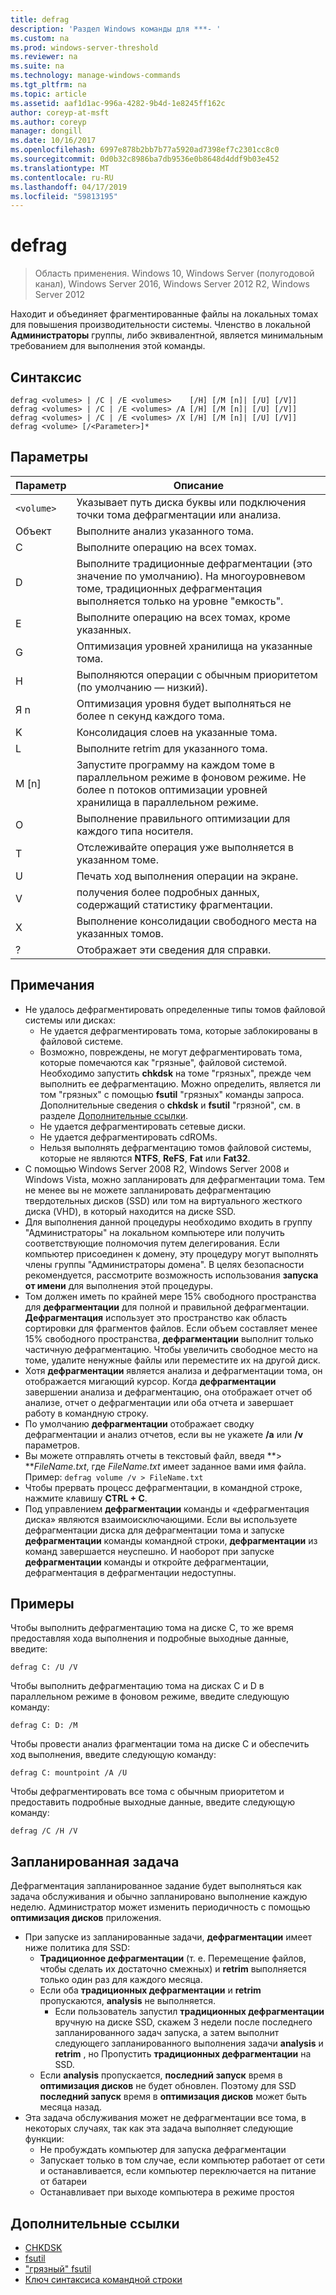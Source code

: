 ```yaml
---
title: defrag
description: 'Раздел Windows команды для ***- '
ms.custom: na
ms.prod: windows-server-threshold
ms.reviewer: na
ms.suite: na
ms.technology: manage-windows-commands
ms.tgt_pltfrm: na
ms.topic: article
ms.assetid: aaf1d1ac-996a-4282-9b4d-1e8245ff162c
author: coreyp-at-msft
ms.author: coreyp
manager: dongill
ms.date: 10/16/2017
ms.openlocfilehash: 6997e878b2bb7b77a5920ad7398ef7c2301cc8c0
ms.sourcegitcommit: 0d0b32c8986ba7db9536e0b8648d4ddf9b03e452
ms.translationtype: MT
ms.contentlocale: ru-RU
ms.lasthandoff: 04/17/2019
ms.locfileid: "59813195"
---
```

# <a name="defrag"></a>defrag

>Область применения. Windows 10, Windows Server (полугодовой канал), Windows Server 2016, Windows Server 2012 R2, Windows Server 2012

Находит и объединяет фрагментированные файлы на локальных томах для повышения производительности системы.
Членство в локальной **Администраторы** группы, либо эквивалентной, является минимальным требованием для выполнения этой команды.

## <a name="syntax"></a>Синтаксис
```
defrag <volumes> | /C | /E <volumes>    [/H] [/M [n]| [/U] [/V]]
defrag <volumes> | /C | /E <volumes> /A [/H] [/M [n]| [/U] [/V]]
defrag <volumes> | /C | /E <volumes> /X [/H] [/M [n]| [/U] [/V]]
defrag <volume> [/<Parameter>]*
```
## <a name="parameters"></a>Параметры
|Параметр|Описание|
|-------|--------|
|`<volume>`|Указывает путь диска буквы или подключения точки тома дефрагментации или анализа.|
|Объект|Выполните анализ указанного тома.|
|C|Выполните операцию на всех томах.|
|D|Выполните традиционные дефрагментации (это значение по умолчанию). На многоуровневом томе, традиционных дефрагментация выполняется только на уровне "емкость".|
|E|Выполните операцию на всех томах, кроме указанных.|
|G|Оптимизация уровней хранилища на указанные тома.|
|H|Выполняются операции с обычным приоритетом (по умолчанию — низкий).|
|Я n|Оптимизация уровня будет выполняться не более n секунд каждого тома.|
|K|Консолидация слоев на указанные тома.|
|L|Выполните retrim для указанного тома.|
|M [n]|Запустите программу на каждом томе в параллельном режиме в фоновом режиме. Не более n потоков оптимизации уровней хранилища в параллельном режиме.|
|O|Выполнение правильного оптимизации для каждого типа носителя.|
|T|Отслеживайте операция уже выполняется в указанном томе.|
|U|Печать ход выполнения операции на экране.|
|V|получения более подробных данных, содержащий статистику фрагментации.|
|X|Выполнение консолидации свободного места на указанных томов.|
|?|Отображает эти сведения для справки.|

## <a name="remarks"></a>Примечания
-   Не удалось дефрагментировать определенные типы томов файловой системы или дисках:
    -   Не удается дефрагментировать тома, которые заблокированы в файловой системе.
    -   Возможно, повреждены, не могут дефрагментировать тома, которые помечаются как "грязные", файловой системой. Необходимо запустить **chkdsk** на томе "грязных", прежде чем выполнить ее дефрагментацию. Можно определить, является ли том "грязных" с помощью **fsutil** "грязных" команды запроса. Дополнительные сведения о **chkdsk** и **fsutil** "грязной", см. в разделе [Дополнительные ссылки](defrag.md#BKMK_additionalRef).
    -   Не удается дефрагментировать сетевые диски.
    -   Не удается дефрагментировать cdROMs.
    -   Нельзя выполнять дефрагментацию томов файловой системы, которые не являются **NTFS**, **ReFS**, **Fat** или **Fat32**.
-   С помощью Windows Server 2008 R2, Windows Server 2008 и Windows Vista, можно запланировать для дефрагментации тома. Тем не менее вы не можете запланировать дефрагментацию твердотельных дисков (SSD) или том на виртуального жесткого диска (VHD), в который находится на диске SSD.
-   Для выполнения данной процедуры необходимо входить в группу "Администраторы" на локальном компьютере или получить соответствующие полномочия путем делегирования. Если компьютер присоединен к домену, эту процедуру могут выполнять члены группы "Администраторы домена". В целях безопасности рекомендуется, рассмотрите возможность использования **запуска от имени** для выполнения этой процедуры.
-   Том должен иметь по крайней мере 15% свободного пространства для **дефрагментации** для полной и правильной дефрагментации. **Дефрагментация** использует это пространство как область сортировки для фрагментов файлов. Если объем составляет менее 15% свободного пространства, **дефрагментации** выполнит только частичную дефрагментацию. Чтобы увеличить свободное место на томе, удалите ненужные файлы или переместите их на другой диск.
-   Хотя **дефрагментации** является анализа и дефрагментации тома, он отображается мигающий курсор. Когда **дефрагментации** завершении анализа и дефрагментацию, она отображает отчет об анализе, отчет о дефрагментации или оба отчета и завершает работу в командную строку.
-   По умолчанию **дефрагментации** отображает сводку дефрагментации и анализ отчетов, если вы не укажете **/a** или **/v** параметров.
-   Вы можете отправлять отчеты в текстовый файл, введя **> ***FileName.txt*, где *FileName.txt* имеет заданное вами имя файла. Пример: `defrag volume /v > FileName.txt`
-   Чтобы прервать процесс дефрагментации, в командной строке, нажмите клавишу **CTRL + C**.
-   Под управлением **дефрагментации** команды и «дефрагментация диска» являются взаимоисключающими. Если вы используете дефрагментации диска для дефрагментации тома и запуске **дефрагментации** команды командной строки, **дефрагментации** из команд завершается неуспешно. И наоборот при запуске **дефрагментации** команды и откройте дефрагментации, дефрагментация в дефрагментации недоступны.

## <a name="BKMK_examples"></a>Примеры
Чтобы выполнить дефрагментацию тома на диске C, то же время предоставляя хода выполнения и подробные выходные данные, введите:
```
defrag C: /U /V
```
Чтобы выполнить дефрагментацию тома на дисках C и D в параллельном режиме в фоновом режиме, введите следующую команду:
```
defrag C: D: /M
```
Чтобы провести анализ фрагментации тома на диске C и обеспечить ход выполнения, введите следующую команду:
```
defrag C: mountpoint /A /U
```
Чтобы дефрагментировать все тома с обычным приоритетом и предоставить подробные выходные данные, введите следующую команду:
```
defrag /C /H /V
```

## <a name="BKMK_scheduledTask"></a>Запланированная задача
Дефрагментация запланированное задание будет выполняться как задача обслуживания и обычно запланировано выполнение каждую неделю. Администратор может изменить периодичность с помощью **оптимизация дисков** приложения.
- При запуске из запланированные задачи, **дефрагментации** имеет ниже политика для SSD:
   - **Традиционное дефрагментации** (т. е. Перемещение файлов, чтобы сделать их достаточно смежных) и **retrim** выполняется только один раз для каждого месяца.
   - Если оба **традиционных дефрагментации** и **retrim** пропускаются, **analysis** не выполняется.
      - Если пользователь запустил **традиционных дефрагментации** вручную на диске SSD, скажем 3 недели после последнего запланированного задач запуска, а затем выполнит следующего запланированного выполнения задачи **analysis** и **retrim** , но Пропустить **традиционных дефрагментации** на SSD.
   - Если **analysis** пропускается, **последний запуск** время в **оптимизация дисков** не будет обновлен.  Поэтому для SSD **последний запуск** время в **оптимизация дисков** может быть месяца назад.
- Эта задача обслуживания может не дефрагментации все тома, в некоторых случаях, так как эта задача выполняет следующие функции:
   - Не пробуждать компьютер для запуска дефрагментации
   - Запускает только в том случае, если компьютер работает от сети и останавливается, если компьютер переключается на питание от батареи
   - Останавливает при выходе компьютера в режиме простоя

## <a name="BKMK_additionalRef"></a>Дополнительные ссылки
-   [CHKDSK](chkdsk.md)
-   [fsutil](fsutil.md)
-   ["грязный" fsutil](fsutil-dirty.md)
-   [Ключ синтаксиса командной строки](command-line-syntax-key.md)
